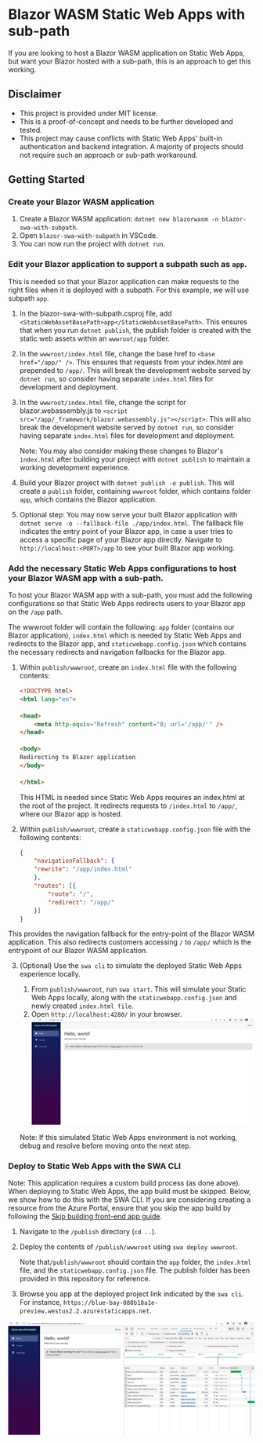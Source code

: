 # Blazor WASM Static Web Apps with sub-path

If you are looking to host a Blazor WASM application on Static Web Apps, but want your Blazor hosted with a sub-path, this is an approach to get this working.

## Disclaimer
* This project is provided under MIT license.
* This is a proof-of-concept and needs to be further developed and tested.
* This project may cause conflicts with Static Web Apps' built-in authentication and backend integration. A majority of projects should not require such an approach or sub-path workaround. 

## Getting Started

### Create your Blazor WASM application
1. Create a Blazor WASM application: `dotnet new blazorwasm -n blazor-swa-with-subpath`.
2. Open `blazor-swa-with-subpath` in VSCode.
3. You can now run the project with `dotnet run`.

### Edit your Blazor application to support a subpath such as `app`.
This is needed so that your Blazor application can make requests to the right files when it is deployed with a subpath. For this example, we will use subpath `app`.

1. In the blazor-swa-with-subpath.csproj file, add `<StaticWebAssetBasePath>app</StaticWebAssetBasePath>`. This ensures that when you run `dotnet publish`, the publish folder is created with the static web assets within an `wwwroot/app` folder.
2. In the `wwwroot/index.html` file, change the base href to `<base href="/app/" />`. This ensures that requests from your index.html are prepended to `/app/`. This will break the development website served by `dotnet run`, so consider having separate `index.html` files for development and deployment.
3. In the `wwwroot/index.html` file, change the script for blazor.webassembly.js to `<script src="/app/_framework/blazor.webassembly.js"></script>`. This will also break the development website served by `dotnet run`, so consider having separate `index.html` files for development and deployment.

    Note: You may also consider making these changes to Blazor's `index.html` after building your project with `dotnet publish` to maintain a working development experience.

4. Build your Blazor project with `dotnet publish -o publish`. This will create a `publish` folder, containing `wwwroot` folder, which contains folder `app`, which contains the Blazor application.

5. Optional step: You may now serve your built Blazor application with `dotnet serve -o --fallback-file ./app/index.html`. The fallback file indicates the entry point of your Blazor app, in case a user tries to access a specific page of your Blazor app directly. Navigate to `http://localhost:<PORT>/app` to see your built Blazor app working.

### Add the necessary Static Web Apps configurations to host your Blazor WASM app with a sub-path.
To host your Blazor WASM app with a sub-path, you must add the following configurations so that Static Web Apps redirects users to your Blazor app on the `/app` path.

The wwwroot folder will contain the following: `app` folder (contains our Blazor application), `index.html` which is needed by Static Web Apps and redirects to the Blazor app, and `staticwebapp.config.json` which contains the necessary redirects and navigation fallbacks for the Blazor app. 

1. Within `publish/wwwroot`, create an `index.html` file with the following contents:
    ```html
    <!DOCTYPE html>
    <html lang="en">

    <head>
        <meta http-equiv="Refresh" content="0; url='/app/'" />
    </head>

    <body>
    Redirecting to Blazor application
    </body>

    </html>
    ```
    This HTML is needed since Static Web Apps requires an index.html at the root of the project. It redirects requests to `/index.html` to `/app/`, where our Blazor app is hosted.

2. Within `publish/wwwroot`, create a `staticwebapp.config.json` file with the following contents:

    ```json
    {
        "navigationFallback": {
        "rewrite": "/app/index.html"
        },
        "routes": [{
            "route": "/",
            "redirect": "/app/"
        }]
    }
    ```

This provides the navigation fallback for the entry-point of the Blazor WASM application. This also redirects customers accessing `/` to `/app/` which is the entrypoint of our Blazor WASM application.

3. (Optional) Use the `swa cli` to simulate the deployed Static Web Apps experience locally. 
    1. From `publish/wwwroot`, run `swa start`. This will simulate your Static Web Apps locally, along with the `staticwebapp.config.json` and newly created `index.html file`.
    2. Open `http://localhost:4280/` in your browser. 
    ![alt text](./.readme/Screenshot%202023-03-02%20181022.png)

    Note: If this simulated Static Web Apps environment is not working, debug and resolve before moving onto the next step.

### Deploy to Static Web Apps with the SWA CLI

Note: This application requires a custom build process (as done above). When deploying to Static Web Apps, the app build must be skipped. Below, we show how to do this with the SWA CLI. If you are considering creating a resource from the Azure Portal, ensure that you skip the app build by following the [Skip building front-end app guide](https://learn.microsoft.com/en-us/azure/static-web-apps/build-configuration?tabs=github-actions#skip-building-front-end-app). 

1. Navigate to the `/publish` directory (`cd ..`).
2. Deploy the contents of `/publish/wwwroot` using `swa deploy wwwroot`. 
    
    Note that`/publish/wwwroot` should contain the `app` folder, the `index.html` file, and the `staticwebapp.config.json` file. The publish folder has been provided in this repository for reference.

3. Browse you app at the deployed project link indicated by the `swa cli`. For instance, `https://blue-bay-088b18a1e-preview.westus2.2.azurestaticapps.net`.


![alt text](./.readme/Screenshot%202023-03-02%20182119.png)
